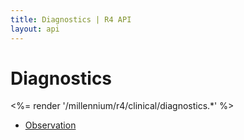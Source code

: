 ```yaml
---
title: Diagnostics | R4 API
layout: api
---
```


# Diagnostics

<%= render '/millennium/r4/clinical/diagnostics.*' %>

* [Observation](../diagnostics/observation)
